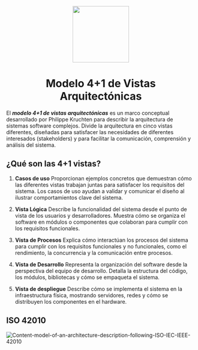 <p align='center'>
  <img src='https://github.com/user-attachments/assets/899a06d7-01dd-4f33-b0cf-48b36b632b6f' height="150">
</p>

<h1 align='center'>
  Modelo 4+1 de Vistas Arquitectónicas
</h1>

El ***modelo 4+1 de vistas arquitectónicas*** es un marco conceptual desarrollado por Philippe Kruchten para describir la arquitectura de sistemas software complejos. Divide la arquitectura en cinco vistas diferentes, diseñadas para satisfacer las necesidades de diferentes interesados (stakeholders) y para facilitar la comunicación, comprensión y análisis del sistema.

## ¿Qué son las 4+1 vistas?

1. **Casos de uso**
   Proporcionan ejemplos concretos que demuestran cómo las diferentes vistas trabajan juntas para satisfacer los requisitos del sistema. Los casos de uso ayudan a validar y comunicar el diseño al ilustrar comportamientos clave del sistema.

2. **Vista Lógica**
   Describe la funcionalidad del sistema desde el punto de vista de los usuarios y desarrolladores. Muestra cómo se organiza el software en módulos o componentes que colaboran para cumplir con los requisitos funcionales.

3. **Vista de Procesos**
   Explica cómo interactúan los procesos del sistema para cumplir con los requisitos funcionales y no funcionales, como el rendimiento, la concurrencia y la comunicación entre procesos.

4. **Vista de Desarrollo**
   Representa la organización del software desde la perspectiva del equipo de desarrollo. Detalla la estructura del código, los módulos, bibliotecas y cómo se empaqueta el sistema.

5. **Vista de despliegue**
   Describe cómo se implementa el sistema en la infraestructura física, mostrando servidores, redes y cómo se distribuyen los componentes en el hardware.

## ISO 42010

![Content-model-of-an-architecture-description-following-ISO-IEC-IEEE-42010](https://github.com/user-attachments/assets/eece71c5-5dab-4563-9e64-7e1897fe42f2)

